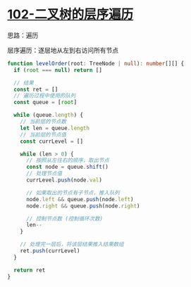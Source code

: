 # [102-二叉树的层序遍历](https://leetcode-cn.com/problems/binary-tree-level-order-traversal/)

思路：遍历

层序遍历：逐层地从左到右访问所有节点

```ts
function levelOrder(root: TreeNode | null): number[][] {
  if (root === null) return []

  // 结果
  const ret = []
  // 遍历过程中使用的队列
  const queue = [root]

  while (queue.length) {
    // 当前层的节点数
    let len = queue.length
    // 当前层的节点值
    const currLevel = []

    while (len > 0) {
      // 按照从左往右的顺序，取出节点
      const node = queue.shift()
      // 处理节点值
      currLevel.push(node.val)

      // 如果取出的节点有子节点，推入队列
      node.left && queue.push(node.left)
      node.right && queue.push(node.right)

      // 控制节点数 (控制循环次数)
      len--
    }

    // 处理完一层后，将该层结果推入结果数组
    ret.push(currLevel)
  }

  return ret
}
```
